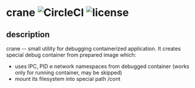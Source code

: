 # crane ![CircleCI](https://img.shields.io/circleci/project/github/elemir/crane.svg) ![license](https://img.shields.io/github/license/elemir/crane.svg)
## description
crane -- small utility for debugging containerized application. It creates special debug container from prepared image which:

* uses IPC, PID и network namespaces from debugged container (works only for running container, may be skipped)
* mount its filesystem into special path /cont

